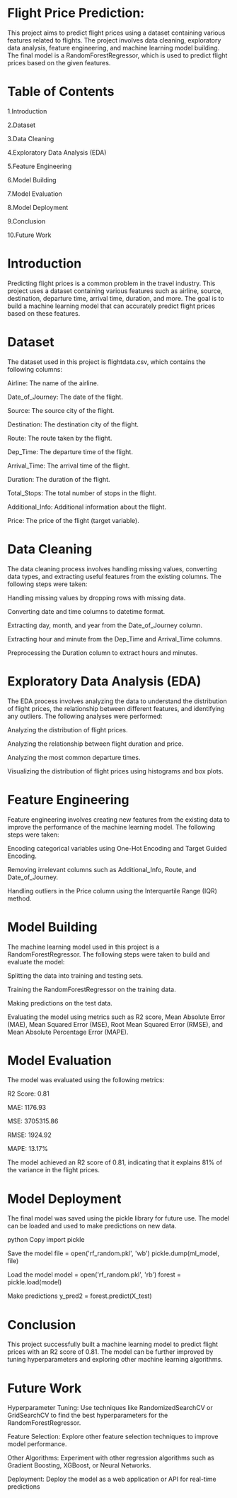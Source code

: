 # Flight Price Prediction:

This project aims to predict flight prices using a dataset containing various features related to flights. The project involves data cleaning, exploratory data analysis, feature engineering, and machine learning model building. The final model is a RandomForestRegressor, which is used to predict flight prices based on the given features.

# Table of Contents
1.Introduction

2.Dataset

3.Data Cleaning

4.Exploratory Data Analysis (EDA)

5.Feature Engineering

6.Model Building

7.Model Evaluation

8.Model Deployment

9.Conclusion

10.Future Work

# Introduction
Predicting flight prices is a common problem in the travel industry. This project uses a dataset containing various features such as airline, source, destination, departure time, arrival time, duration, and more. The goal is to build a machine learning model that can accurately predict flight prices based on these features.

# Dataset
The dataset used in this project is flightdata.csv, which contains the following columns:

Airline: The name of the airline.

Date_of_Journey: The date of the flight.

Source: The source city of the flight.

Destination: The destination city of the flight.

Route: The route taken by the flight.

Dep_Time: The departure time of the flight.

Arrival_Time: The arrival time of the flight.

Duration: The duration of the flight.

Total_Stops: The total number of stops in the flight.

Additional_Info: Additional information about the flight.

Price: The price of the flight (target variable).

# Data Cleaning
The data cleaning process involves handling missing values, converting data types, and extracting useful features from the existing columns. The following steps were taken:

Handling missing values by dropping rows with missing data.

Converting date and time columns to datetime format.

Extracting day, month, and year from the Date_of_Journey column.

Extracting hour and minute from the Dep_Time and Arrival_Time columns.

Preprocessing the Duration column to extract hours and minutes.

# Exploratory Data Analysis (EDA)
The EDA process involves analyzing the data to understand the distribution of flight prices, the relationship between different features, and identifying any outliers. The following analyses were performed:

Analyzing the distribution of flight prices.

Analyzing the relationship between flight duration and price.

Analyzing the most common departure times.

Visualizing the distribution of flight prices using histograms and box plots.

# Feature Engineering
Feature engineering involves creating new features from the existing data to improve the performance of the machine learning model. The following steps were taken:

Encoding categorical variables using One-Hot Encoding and Target Guided Encoding.

Removing irrelevant columns such as Additional_Info, Route, and Date_of_Journey.

Handling outliers in the Price column using the Interquartile Range (IQR) method.

# Model Building
The machine learning model used in this project is a RandomForestRegressor. The following steps were taken to build and evaluate the model:

Splitting the data into training and testing sets.

Training the RandomForestRegressor on the training data.

Making predictions on the test data.

Evaluating the model using metrics such as R2 score, Mean Absolute Error (MAE), Mean Squared Error (MSE), Root Mean Squared Error (RMSE), and Mean Absolute Percentage Error (MAPE).

# Model Evaluation
The model was evaluated using the following metrics:

R2 Score: 0.81

MAE: 1176.93

MSE: 3705315.86

RMSE: 1924.92

MAPE: 13.17%

The model achieved an R2 score of 0.81, indicating that it explains 81% of the variance in the flight prices.

# Model Deployment
The final model was saved using the pickle library for future use. The model can be loaded and used to make predictions on new data.

python
Copy
import pickle

Save the model
file = open('rf_random.pkl', 'wb')
pickle.dump(ml_model, file)

Load the model
model = open('rf_random.pkl', 'rb')
forest = pickle.load(model)

Make predictions
y_pred2 = forest.predict(X_test)

# Conclusion
This project successfully built a machine learning model to predict flight prices with an R2 score of 0.81. The model can be further improved by tuning hyperparameters and exploring other machine learning algorithms.

# Future Work
Hyperparameter Tuning: Use techniques like RandomizedSearchCV or GridSearchCV to find the best hyperparameters for the RandomForestRegressor.

Feature Selection: Explore other feature selection techniques to improve model performance.

Other Algorithms: Experiment with other regression algorithms such as Gradient Boosting, XGBoost, or Neural Networks.

Deployment: Deploy the model as a web application or API for real-time predictions
